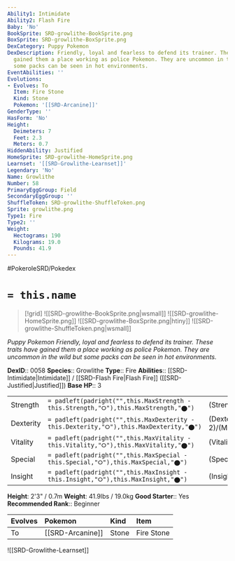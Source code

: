 ```yaml
---
Ability1: Intimidate
Ability2: Flash Fire
Baby: 'No'
BookSprite: SRD-growlithe-BookSprite.png
BoxSprite: SRD-growlithe-BoxSprite.png
DexCategory: Puppy Pokemon
DexDescription: Friendly, loyal and fearless to defend its trainer. These traits have
  gained them a place working as police Pokemon. They are uncommon in the wild but
  some packs can be seen in hot environments.
EventAbilities: ''
Evolutions:
- Evolves: To
  Item: Fire Stone
  Kind: Stone
  Pokemon: '[[SRD-Arcanine]]'
GenderType: ''
HasForm: 'No'
Height:
  Deimeters: 7
  Feet: 2.3
  Meters: 0.7
HiddenAbility: Justified
HomeSprite: SRD-growlithe-HomeSprite.png
Learnset: '[[SRD-Growlithe-Learnset]]'
Legendary: 'No'
Name: Growlithe
Number: 58
PrimaryEggGroup: Field
SecondaryEggGroup: ''
ShuffleToken: SRD-growlithe-ShuffleToken.png
Sprite: growlithe.png
Type1: Fire
Type2: ''
Weight:
  Hectograms: 190
  Kilograms: 19.0
  Pounds: 41.9
---
```


#PokeroleSRD/Pokedex

# `= this.name`

> [!grid]
> ![[SRD-growlithe-BookSprite.png|wsmall]]
> ![[SRD-growlithe-HomeSprite.png]]
> ![[SRD-growlithe-BoxSprite.png|htiny]]
> ![[SRD-growlithe-ShuffleToken.png|wsmall]]


*Puppy Pokemon*
*Friendly, loyal and fearless to defend its trainer. These traits have gained them a place working as police Pokemon. They are uncommon in the wild but some packs can be seen in hot environments.*

**DexID**:: 0058
**Species**:: Growlithe
**Type**:: Fire
**Abilities**:: [[SRD-Intimidate|Intimidate]] / [[SRD-Flash Fire|Flash Fire]] ([[SRD-Justified|Justified]])
**Base HP**:: 3

|           |                                                                                        |                                          |
| --------- | -------------------------------------------------------------------------------------- | ---------------------------------------- |
| Strength  | `= padleft(padright("",this.MaxStrength - this.Strength,"⭘"),this.MaxStrength,"⬤")`    | (Strength::2)/(MaxStrength::5)   |
| Dexterity | `= padleft(padright("",this.MaxDexterity - this.Dexterity,"⭘"),this.MaxDexterity,"⬤")` | (Dexterity:: 2)/(MaxDexterity::5) |
| Vitality  | `= padleft(padright("",this.MaxVitality - this.Vitality,"⭘"),this.MaxVitality,"⬤")`    | (Vitality::2)/(MaxVitality::4)   |
| Special   | `= padleft(padright("",this.MaxSpecial - this.Special,"⭘"),this.MaxSpecial,"⬤")`       | (Special::2)/(MaxSpecial::5)     |
| Insight   | `= padleft(padright("",this.MaxInsight - this.Insight,"⭘"),this.MaxInsight,"⬤")`       | (Insight::2)/(MaxInsight::4)     |

**Height**: 2'3" / 0.7m
**Weight**: 41.9lbs / 19.0kg
**Good Starter**:: Yes
**Recommended Rank**:: Beginner

| Evolves   | Pokemon          | Kind   | Item       |
|:----------|:-----------------|:-------|:-----------|
| To        | [[SRD-Arcanine]] | Stone  | Fire Stone |

![[SRD-Growlithe-Learnset]]